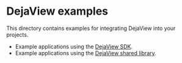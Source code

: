 # DejaView examples

This directory contains examples for integrating DejaView into your projects.

- Example applications using the [DejaView SDK](sdk/README.md).
- Example applications using the [DejaView shared library](shared_lib/README.md).
